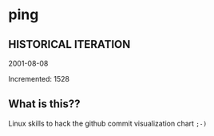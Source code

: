 # ping

## HISTORICAL ITERATION
2001-08-08

Incremented: 1528

## What is this?? 
Linux skills to hack the github commit visualization chart `;-)`
